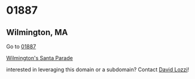 # 01887
## Wilmington, MA

Go to [01887](https://01887.org)

[Wilmington's Santa Parade](https://santa.01887.org)

interested in leveraging this domain or a subdomain? Contact [David Lozzi](david@lozzi.net)!

